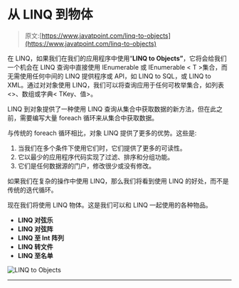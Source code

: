 # 从 LINQ 到物体

> 原文:[https://www.javatpoint.com/linq-to-objects](https://www.javatpoint.com/linq-to-objects)

在 LINQ，如果我们在我们的应用程序中使用“**LINQ to Objects”**，它将会给我们一个机会在 LINQ 查询中直接使用 IEnumerable 或 IEnumerable < T >集合，而无需使用任何中间的 LINQ 提供程序或 API，如 LINQ to SQL，或 LINQ to XML。通过对对象使用 LINQ，我们可以将查询应用于任何可枚举集合，如列表<>、数组或字典< TKey、值>。

LINQ 到对象提供了一种使用 LINQ 查询从集合中获取数据的新方法，但在此之前，需要编写大量 foreach 循环来从集合中获取数据。

与传统的 foreach 循环相比，对象 LINQ 提供了更多的优势。这些是:

1.  当我们在多个条件下使用它们时，它们提供了更多的可读性。
2.  它以最少的应用程序代码实现了过滤、排序和分组功能。
3.  它们是任何数据源的门户，修改很少或没有修改。

如果我们在复杂的操作中使用 LINQ，那么我们将看到使用 LINQ 的好处，而不是传统的迭代循环。

现在我们将使用 LINQ 物体。这是我们可以和 LINQ 一起使用的各种物品。

*   **LINQ 对弦乐**
*   **LINQ 对弦阵**
*   **LINQ 至 Int 阵列**
*   **LINQ 转文件**
*   **LINQ 至名单**

![LINQ to Objects](../Images/10bdb949e5d0cdc891516246253e6bb1.png)

* * *